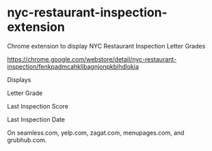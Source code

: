 nyc-restaurant-inspection-extension
===================================

Chrome extension to display NYC Restaurant Inspection Letter Grades

https://chrome.google.com/webstore/detail/nyc-restaurant-inspection/fenkpadmcahklibagnjonpkbihdlokia

Displays

Letter Grade

Last Inspection Score

Last Inspection Date

On seamless.com, yelp.com, zagat.com, menupages.com, and grubhub.com.
